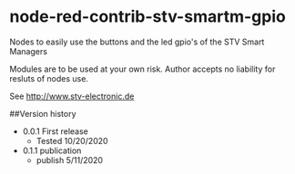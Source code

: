# node-red-contrib-stv-smartm-gpio
Nodes to easily use the buttons and the led gpio's of the STV Smart Managers

Modules are to be used at your own risk.  Author accepts no liability for resluts of nodes use.

See http://www.stv-electronic.de

##Version history
* 0.0.1 First release
  * Tested 10/20/2020
* 0.1.1 publication
  *  publish 5/11/2020